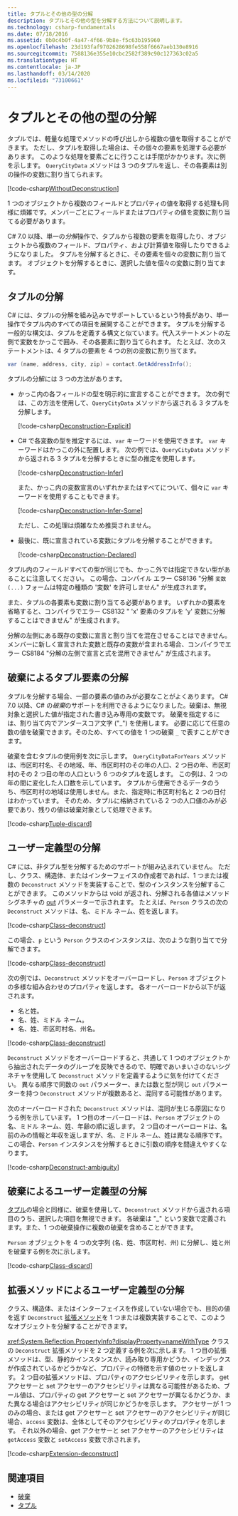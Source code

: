 ```yaml
---
title: タプルとその他の型の分解
description: タプルとその他の型を分解する方法について説明します。
ms.technology: csharp-fundamentals
ms.date: 07/18/2016
ms.assetid: 0b0c4b0f-4a47-4f66-9b8e-f5c63b195960
ms.openlocfilehash: 23d193faf9702628698fe558f6667aeb130e8916
ms.sourcegitcommit: 7588136e355e10cbc2582f389c90c127363c02a5
ms.translationtype: HT
ms.contentlocale: ja-JP
ms.lasthandoff: 03/14/2020
ms.locfileid: "73100661"
---
```

# <a name="deconstructing-tuples-and-other-types"></a>タプルとその他の型の分解

タプルでは、軽量な処理でメソッドの呼び出しから複数の値を取得することができます。 ただし、タプルを取得した場合は、その個々の要素を処理する必要があります。 このような処理を要素ごとに行うことは手間がかかります。次に例を示します。 `QueryCityData` メソッドは 3 つのタプルを返し、その各要素は別の操作の変数に割り当てられます。

[!code-csharp[WithoutDeconstruction](../../samples/snippets/csharp/programming-guide/deconstructing-tuples/deconstruct-tuple1.cs)]

1 つのオブジェクトから複数のフィールドとプロパティの値を取得する処理も同様に煩雑です。メンバーごとにフィールドまたはプロパティの値を変数に割り当てる必要があります。

C# 7.0 以降、単一の*分解*操作で、タプルから複数の要素を取得したり、オブジェクトから複数のフィールド、プロパティ、および計算値を取得したりできるようになりました。 タプルを分解するときに、その要素を個々の変数に割り当てます。 オブジェクトを分解するときに、選択した値を個々の変数に割り当てます。

## <a name="deconstructing-a-tuple"></a>タプルの分解

C# には、タプルの分解を組み込みでサポートしているという特長があり、単一操作でタプル内のすべての項目を展開することができます。 タプルを分解する一般的な構文は、タプルを定義する構文と似ています。代入ステートメントの左側で変数をかっこで囲み、その各要素に割り当てられます。 たとえば、次のステートメントは、4 タプルの要素を 4 つの別の変数に割り当てます。

```csharp
var (name, address, city, zip) = contact.GetAddressInfo();
```

タプルの分解には 3 つの方法があります。

- かっこ内の各フィールドの型を明示的に宣言することができます。 次の例では、この方法を使用して、`QueryCityData` メソッドから返される 3 タプルを分解します。

    [!code-csharp[Deconstruction-Explicit](../../samples/snippets/csharp/programming-guide/deconstructing-tuples/deconstruct-tuple2.cs#1)]

- C# で各変数の型を推定するには、`var` キーワードを使用できます。 `var` キーワードはかっこの外に配置します。 次の例では、`QueryCityData` メソッドから返される 3 タプルを分解するときに型の推定を使用します。

    [!code-csharp[Deconstruction-Infer](../../samples/snippets/csharp/programming-guide/deconstructing-tuples/deconstruct-tuple3.cs#1)]

    また、かっこ内の変数宣言のいずれかまたはすべてについて、個々に `var` キーワードを使用することもできます。

    [!code-csharp[Deconstruction-Infer-Some](../../samples/snippets/csharp/programming-guide/deconstructing-tuples/deconstruct-tuple4.cs#1)]

    ただし、この処理は煩雑なため推奨されません。

- 最後に、既に宣言されている変数にタプルを分解することができます。

    [!code-csharp[Deconstruction-Declared](../../samples/snippets/csharp/programming-guide/deconstructing-tuples/deconstruct-tuple5.cs#1)]

タプル内のフィールドすべての型が同じでも、かっこ外では指定できない型があることに注意してください。 この場合、コンパイル エラー CS8136 "分解 `変数 (...)` フォームは特定の種類の '変数' を許可しません" が生成されます。

また、タプルの各要素も変数に割り当てる必要があります。 いずれかの要素を省略すると、コンパイラでエラー CS8132 " 'x' 要素のタプルを 'y' 変数に分解することはできません" が生成されます。

分解の左側にある既存の変数に宣言と割り当てを混在させることはできません。 メンバーに新しく宣言された変数と既存の変数が含まれる場合、コンパイラでエラー CS8184 "分解の左側で宣言と式を混用できません" が生成されます。

## <a name="deconstructing-tuple-elements-with-discards"></a>破棄によるタプル要素の分解

タプルを分解する場合、一部の要素の値のみが必要なことがよくあります。 C# 7.0 以降、C# の*破棄*のサポートを利用できるようになりました。破棄は、無視対象と選択した値が指定された書き込み専用の変数です。 破棄を指定するには、割り当て内でアンダースコア文字 ("\_") を使用します。 必要に応じて任意の数の値を破棄できます。そのため、すべての値を 1 つの破棄 `_` で表すことができます。

破棄を含むタプルの使用例を次に示します。 `QueryCityDataForYears` メソッドは、市区町村名、その地域、年、市区町村のその年の人口、2 つ目の年、市区町村のその 2 つ目の年の人口という 6 つのタプルを返します。 この例は、2 つの年の間に変化した人口数を示しています。 タプルから使用できるデータのうち、市区町村の地域は使用しません。また、指定時に市区町村名と 2 つの日付はわかっています。 そのため、タプルに格納されている 2 つの人口値のみが必要であり、残りの値は破棄対象として処理できます。  

[!code-csharp[Tuple-discard](../../samples/snippets/csharp/programming-guide/deconstructing-tuples/discard-tuple1.cs)]

## <a name="deconstructing-user-defined-types"></a>ユーザー定義型の分解

C# には、非タプル型を分解するためのサポートが組み込まれていません。 ただし、クラス、構造体、またはインターフェイスの作成者であれば、1 つまたは複数の `Deconstruct` メソッドを実装することで、型のインスタンスを分解することができます。 このメソッドからは void が返され、分解される各値はメソッド シグネチャの [out](language-reference/keywords/out-parameter-modifier.md) パラメーターで示されます。 たとえば、`Person` クラスの次の `Deconstruct` メソッドは、名、ミドル ネーム、姓を返します。

[!code-csharp[Class-deconstruct](../../samples/snippets/csharp/programming-guide/deconstructing-tuples/deconstruct-class1.cs#1)]

この場合、`p` という `Person` クラスのインスタンスは、次のような割り当てで分解できます。

[!code-csharp[Class-deconstruct](../../samples/snippets/csharp/programming-guide/deconstructing-tuples/deconstruct-class1.cs#2)]

次の例では、`Deconstruct` メソッドをオーバーロードし、`Person` オブジェクトの多様な組み合わせのプロパティを返します。 各オーバーロードから以下が返されます。

- 名と姓。
- 名、姓、ミドル ネーム。
- 名、姓、市区町村名、州名。

[!code-csharp[Class-deconstruct](../../samples/snippets/csharp/programming-guide/deconstructing-tuples/deconstruct-class2.cs)]

`Deconstruct` メソッドをオーバーロードすると、共通して 1 つのオブジェクトから抽出されたデータのグループを反映できるので、明確であいまいさのないシグネチャを使用して `Deconstruct` メソッドを定義するように気を付けてください。 異なる順序で同数の `out` パラメーター、または数と型が同じ `out` パラメーターを持つ `Deconstruct` メソッドが複数あると、混同する可能性があります。

次のオーバーロードされた `Deconstruct` メソッドは、混同が生じる原因になりうる例を示しています。 1 つ目のオーバーロードは、`Person` オブジェクトの名、ミドル ネーム、姓、年齢の順に返します。 2 つ目のオーバーロードは、名前のみの情報と年収を返しますが、名、ミドル ネーム、姓は異なる順序です。 この場合、`Person` インスタンスを分解するときに引数の順序を間違えやすくなります。

[!code-csharp[Deconstruct-ambiguity](../../samples/snippets/csharp/programming-guide/deconstructing-tuples/deconstruct-ambiguous.cs)]

## <a name="deconstructing-a-user-defined-type-with-discards"></a>破棄によるユーザー定義型の分解

[タプル](#deconstructing-tuple-elements-with-discards)の場合と同様に、破棄を使用して、`Deconstruct` メソッドから返される項目のうち、選択した項目を無視できます。 各破棄は "\_" という変数で定義されます。また、1 つの破棄操作に複数の破棄を含めることができます。

`Person` オブジェクトを 4 つの文字列 (名、姓、市区町村、州) に分解し、姓と州を破棄する例を次に示します。

[!code-csharp[Class-discard](../../samples/snippets/csharp/programming-guide/deconstructing-tuples/class-discard1.cs#1)]

## <a name="deconstructing-a-user-defined-type-with-an-extension-method"></a>拡張メソッドによるユーザー定義型の分解

クラス、構造体、またはインターフェイスを作成していない場合でも、目的の値を返す `Deconstruct` [拡張メソッド](programming-guide/classes-and-structs/extension-methods.md)を 1 つまたは複数実装することで、このようなオブジェクトを分解することができます。

<xref:System.Reflection.PropertyInfo?displayProperty=nameWithType> クラスの `Deconstruct` 拡張メソッドを 2 つ定義する例を次に示します。 1 つ目の拡張メソッドは、型、静的かインスタンスか、読み取り専用かどうか、インデックスが作成されているかどうかなど、プロパティの特徴を示す値のセットを返します。 2 つ目の拡張メソッドは、プロパティのアクセシビリティを示します。 get アクセサーと set アクセサーのアクセシビリティは異なる可能性があるため、ブール値は、プロパティの get アクセサーと set アクセサーが異なるかどうか、また異なる場合はアクセシビリティが同じかどうかを示します。 アクセサーが 1 つのみの場合、または get アクセサーと set アクセサーのアクセシビリティが同じ場合、`access` 変数は、全体としてそのアクセシビリティのプロパティを示します。 それ以外の場合、get アクセサーと set アクセサーのアクセシビリティは `getAccess` 変数と `setAccess` 変数で示されます。

[!code-csharp[Extension-deconstruct](../../samples/snippets/csharp/programming-guide/deconstructing-tuples/deconstruct-extension1.cs)]

## <a name="see-also"></a>関連項目

- [破棄](discards.md)
- [タプル](tuples.md)
